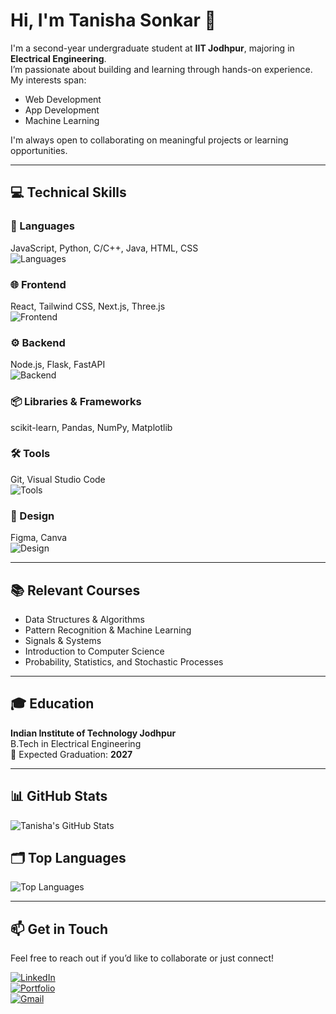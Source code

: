 # Hi, I'm Tanisha Sonkar 👋

I'm a second-year undergraduate student at **IIT Jodhpur**, majoring in **Electrical Engineering**.  
I’m passionate about building and learning through hands-on experience. My interests span:

- Web Development  
- App Development  
- Machine Learning  

I'm always open to collaborating on meaningful projects or learning opportunities.

---

## 💻 Technical Skills

### 🧠 Languages  
JavaScript, Python, C/C++, Java, HTML, CSS  
![Languages](https://skillicons.dev/icons?i=js,py,c,cpp,java,html,css&size=5)

### 🌐 Frontend  
React, Tailwind CSS, Next.js, Three.js  
![Frontend](https://skillicons.dev/icons?i=react,tailwind,nextjs,threejs&size=5)

### ⚙️ Backend  
Node.js, Flask, FastAPI  
![Backend](https://skillicons.dev/icons?i=nodejs&size=5)

### 📦 Libraries & Frameworks  
scikit-learn, Pandas, NumPy, Matplotlib  

### 🛠️ Tools  
Git, Visual Studio Code  
![Tools](https://skillicons.dev/icons?i=git,vscode&size=5)

### 🎨 Design  
Figma, Canva  
![Design](https://skillicons.dev/icons?i=figma&size=5)

---

## 📚 Relevant Courses

- Data Structures & Algorithms  
- Pattern Recognition & Machine Learning  
- Signals & Systems  
- Introduction to Computer Science  
- Probability, Statistics, and Stochastic Processes

---

## 🎓 Education

**Indian Institute of Technology Jodhpur**  
B.Tech in Electrical Engineering  
📅 Expected Graduation: **2027**

---

## 📊 GitHub Stats

<img src="https://github-readme-stats.vercel.app/api?username=Tanisha110&theme=transparent&title_color=7573a5&text_color=eeeeee&icon_color=7573a5&text_bold=false" alt="Tanisha's GitHub Stats" />

## 🗂️ Top Languages

<img src="https://github-readme-stats.vercel.app/api/top-langs/?username=Tanisha110&theme=transparent&hide_border=true&title_color=7573a5&hide=prs,issues&text_color=eeeeee&icon_color=7573a5&text_bold=false" alt="Top Languages" />

---

## 📫 Get in Touch

Feel free to reach out if you’d like to collaborate or just connect!

[![LinkedIn](https://img.shields.io/badge/LinkedIn-0077B5?style=flat&logo=linkedin&logoColor=white)](https://www.linkedin.com/in/tanisha-sonkar-19a489289/)  
[![Portfolio](https://img.shields.io/badge/Portfolio-000000?style=flat&logo=About.me&logoColor=white)](https://portfoliotanisha.vercel.app/)  
[![Gmail](https://img.shields.io/badge/Email-D14836?style=flat&logo=gmail&logoColor=white)](mailto:tanishasonkar110@gmail.com)

